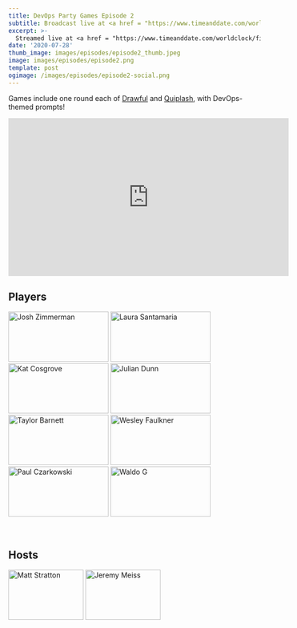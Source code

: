 ```yaml
---
title: DevOps Party Games Episode 2
subtitle: Broadcast live at <a href = "https://www.timeanddate.com/worldclock/fixedtime.html?msg=DevOps+Party+Games+Episode+2&iso=20200728T20&p1=64&ah=1" target = "_blank">Tuesday, July 28, 8 PM CT</a> 
excerpt: >-
  Streamed live at <a href = "https://www.timeanddate.com/worldclock/fixedtime.html?msg=DevOps+Party+Games+Episode+2&iso=20200728T20&p1=64&ah=1" target = "_blank">8 PM CT</a><br> on Tuesday, July 28
date: '2020-07-28'
thumb_image: images/episodes/episode2_thumb.jpeg
image: images/episodes/episode2.png
template: post
ogimage: /images/episodes/episode2-social.png
---
```

Games include one round each of [Drawful](https://www.jackboxgames.com/drawful-two/) and [Quiplash](https://www.jackboxgames.com/quiplash-two-interlashional/), with DevOps-themed prompts!

<iframe width="560" height="315" src="https://www.youtube.com/embed/u18gzX-URIE" frameborder="0" allow="accelerometer; autoplay; encrypted-media; gyroscope; picture-in-picture" allowfullscreen></iframe>

## Players
<a href = "https://twitter.com/TheJewberwocky" class = "player-episode-page" target = "_blank"><img src = "/images/players/josh.png" alt="Josh Zimmerman" width="200" height="100" class = "player-episode-page"></a>
<a href = "https://twitter.com/nimbinatus" class = "player-episode-page" target = "_blank"><img src = "/images/players/laura.png" alt="Laura Santamaria" width="200" height="100" class = "player-episode-page"></a>
<a href = "https://twitter.com/Dixie3Flatline" class = "player-episode-page" target = "_blank"><img src = "/images/players/kat.png" alt="Kat Cosgrove" width="200" height="100" class = "player-episode-page"></a>
<a href = "https://twitter.com/julian_dunn" class = "player-episode-page" target = "_blank"><img src = "/images/players/julian.png" alt="Julian Dunn" width="200" height="100" class = "player-episode-page"></a>
<a href = "https://twitter.com/taylor_atx" class = "player-episode-page" target = "_blank"><img src = "/images/players/taylor.png" alt="Taylor Barnett" width="200" height="100" class = "player-episode-page"></a>
<a href = "https://twitter.com/wesley83" class = "player-episode-page" target = "_blank"><img src = "/images/players/wesley.png" alt="Wesley Faulkner" width="200" height="100" class = "player-episode-page"></a>
<a href = "https://twitter.com/pczarkowski" class = "player-episode-page" target = "_blank"><img src = "/images/players/paul.png" alt="Paul Czarkowski" width="200" height="100" class = "player-episode-page"></a>
<a href = "https://twitter.com/gwaldo" class = "player-episode-page" target = "_blank"><img src = "/images/players/waldo.png" alt="Waldo G" width="200" height="100" class = "player-episode-page"></a>


<br clear = "all">

## Hosts
<a href = "https://twitter.com/mattstratton" class = "player-episode-page"><img src = "/images/hosts/matty.png" alt="Matt Stratton" width="150" height="100" class = "player-episode-page"></a>
<a href = "https://twitter.com/IAmJerdog" class = "player-episode-page"><img src = "/images/hosts/jeremy.png" alt="Jeremy Meiss" width="150" height="100" class = "player-episode-page"></a>
